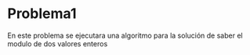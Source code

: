 # Problema1
En este problema se ejecutara una algoritmo para la solución de saber el modulo de dos valores enteros
